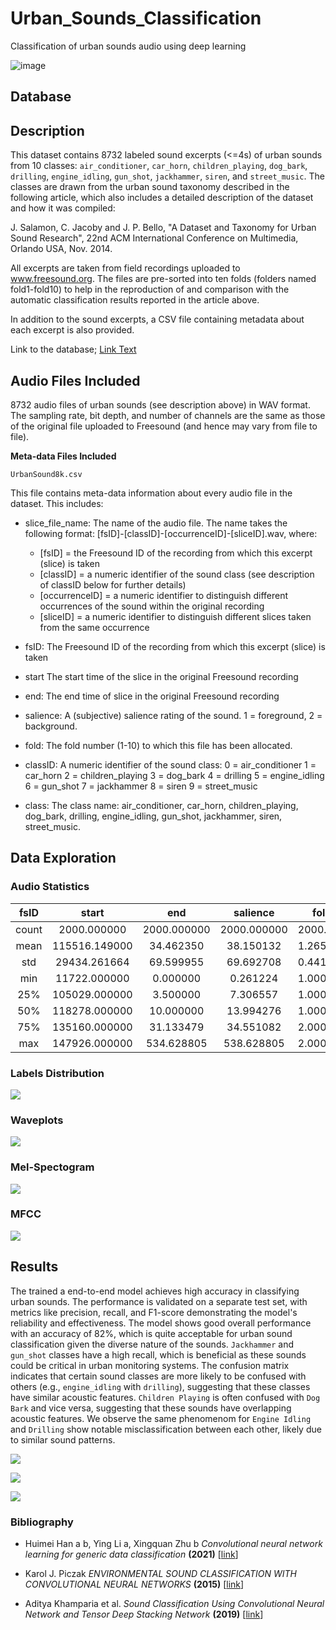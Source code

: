 # Urban_Sounds_Classification
Classification of urban sounds audio using deep learning

![image](https://github.com/user-attachments/assets/2c35e84e-ef02-4b62-86d6-5c64f8aae764)


## Database

**Description**
-----------

This dataset contains 8732 labeled sound excerpts (<=4s) of urban sounds from 10 classes: `air_conditioner`, `car_horn`, 
`children_playing`, `dog_bark`, `drilling`, `engine_idling`, `gun_shot`, `jackhammer`, `siren`, and `street_music`. The classes are 
drawn from the urban sound taxonomy described in the following article, which also includes a detailed description of 
the dataset and how it was compiled:

J. Salamon, C. Jacoby and J. P. Bello, "A Dataset and Taxonomy for Urban Sound Research", 
22nd ACM International Conference on Multimedia, Orlando USA, Nov. 2014.

All excerpts are taken from field recordings uploaded to www.freesound.org. The files are pre-sorted into ten folds
(folders named fold1-fold10) to help in the reproduction of and comparison with the automatic classification results
reported in the article above.

In addition to the sound excerpts, a CSV file containing metadata about each excerpt is also provided.

Link to the database;
[Link Text](https://urbansounddataset.weebly.com/urbansound8k.html)



**Audio Files Included**
--------------------

8732 audio files of urban sounds (see description above) in WAV format. The sampling rate, bit depth, and number of 
channels are the same as those of the original file uploaded to Freesound (and hence may vary from file to file).


**Meta-data Files Included**


`UrbanSound8k.csv`

This file contains meta-data information about every audio file in the dataset. This includes:

* slice_file_name: 
The name of the audio file. The name takes the following format: [fsID]-[classID]-[occurrenceID]-[sliceID].wav, where:
  * [fsID] = the Freesound ID of the recording from which this excerpt (slice) is taken
  * [classID] = a numeric identifier of the sound class (see description of classID below for further details)
  * [occurrenceID] = a numeric identifier to distinguish different occurrences of the sound within the original recording
  * [sliceID] = a numeric identifier to distinguish different slices taken from the same occurrence

* fsID:
The Freesound ID of the recording from which this excerpt (slice) is taken

* start
The start time of the slice in the original Freesound recording

* end:
The end time of slice in the original Freesound recording

* salience:
A (subjective) salience rating of the sound. 1 = foreground, 2 = background.

* fold:
The fold number (1-10) to which this file has been allocated.

* classID:
A numeric identifier of the sound class:
0 = air_conditioner
1 = car_horn
2 = children_playing
3 = dog_bark
4 = drilling
5 = engine_idling
6 = gun_shot
7 = jackhammer
8 = siren
9 = street_music

* class:
The class name: air_conditioner, car_horn, children_playing, dog_bark, drilling, engine_idling, gun_shot, jackhammer, 
siren, street_music.

## Data Exploration

### Audio Statistics

|       fsID      |    start    |     end     |  salience  |   fold   |  classID  |  length  |   bitrate   | channels | sample_rate | bits_per_sample |
|:---------------:|:-----------:|:-----------:|:----------:|:--------:|:---------:|:--------:|:-----------:|:--------:|:-----------:|:---------------:|
| count           | 2000.000000 | 2000.000000 | 2000.000000 | 2000.000 | 2000.000000 | 2000.00000 | 2000.000000 | 2000.000000 | 2000.000000 | 2000.000000 |
| mean            | 115516.149000 | 34.462350 | 38.150132 | 1.265000 | 5.387000 | 4.75700 | 3.687096 | 1.758314e+06 | 1.908500 | 48986.350000 | 18.480000 |
| std             | 29434.261664 | 69.599955 | 69.692708 | 0.441444 | 2.820498 | 2.83319 | 0.881551 | 8.093881e+05 | 0.288391 | 14081.103736 | 3.803266 |
| min             | 11722.000000 | 0.000000 | 0.261224 | 1.000000 | 1.000000 | 0.00000 | 0.190000 | 2.560000e+05 | 1.000000 | 16000.000000 | 8.000000 |
| 25%             | 105029.000000 | 3.500000 | 7.306557 | 1.000000 | 3.000000 | 3.00000 | 4.000000 | 1.411200e+06 | 2.000000 | 44100.000000 | 16.000000 |
| 50%             | 118278.000000 | 10.000000 | 13.994276 | 1.000000 | 5.000000 | 5.00000 | 4.000000 | 1.411200e+06 | 2.000000 | 44100.000000 | 16.000000 |
| 75%             | 135160.000000 | 31.133479 | 34.551082 | 2.000000 | 8.000000 | 7.00000 | 4.000000 | 2.116800e+06 | 2.000000 | 48000.000000 | 24.000000 |
| max             | 147926.000000 | 534.628805 | 538.628805 | 2.000000 | 10.000000 | 9.00000 | 4.000000 | 4.608000e+06 | 2.000000 | 96000.000000 | 24.000000 |

### Labels Distribution
![](https://github.com/hugo-mi/Urban_Sounds_Classification/blob/main/img/labels.png)

### Waveplots
![](https://github.com/hugo-mi/Urban_Sounds_Classification/blob/main/img/waveplots.png)

### Mel-Spectogram
![](https://github.com/hugo-mi/Urban_Sounds_Classification/blob/main/img/Mel_spectograms.png)

### MFCC
![](https://github.com/hugo-mi/Urban_Sounds_Classification/blob/main/img/MFFC.png)

## Results

The trained a end-to-end model achieves high accuracy in classifying urban sounds. The performance is validated on a separate test set, with metrics like precision, recall, and F1-score demonstrating the model's reliability and effectiveness. The model shows good overall performance with an accuracy of 82%, which is quite acceptable for urban sound classification given the diverse nature of the sounds. `Jackhammer` and `gun_shot` classes have a high recall, which is beneficial as these sounds could be critical in urban monitoring systems. The confusion matrix indicates that certain sound classes are more likely to be confused with others (e.g., `engine_idling` with `drilling`), suggesting that these classes have similar acoustic features.  `Children Playing` is often confused with `Dog Bark` and vice versa, suggesting that these sounds have overlapping acoustic features. We observe the same phenomenom for `Engine Idling` and `Drilling` show notable misclassification between each other, likely due to similar sound patterns.

![](https://github.com/hugo-mi/Urban_Sounds_Classification/blob/main/img/train_test.jpg)

![](https://github.com/hugo-mi/Urban_Sounds_Classification/blob/main/img/class_report.jpg)

![](https://github.com/hugo-mi/Urban_Sounds_Classification/blob/main/img/matrix_conf.jpg)


### Bibliography

* Huimei Han a b, Ying Li a, Xingquan Zhu b _Convolutional neural network learning for generic data classification_ **(2021)** [[link](https://www.sciencedirect.com/science/article/abs/pii/S0020025518308703)]
      
* Karol J. Piczak _ENVIRONMENTAL SOUND CLASSIFICATION WITH CONVOLUTIONAL NEURAL NETWORKS_ **(2015)** [[link](https://www.karolpiczak.com/papers/Piczak2015-ESC-ConvNet.pdf)]

* Aditya Khamparia et al. _Sound Classification Using Convolutional Neural Network and Tensor Deep Stacking Network_ **(2019)** [[link](https://ieeexplore.ieee.org/stamp/stamp.jsp?tp=&arnumber=8605515)]
